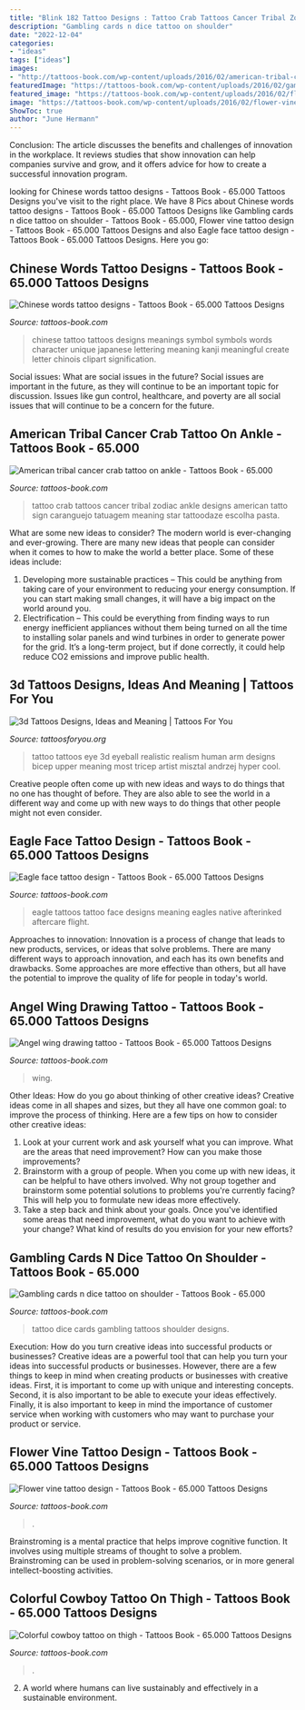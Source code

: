 ```yaml
---
title: "Blink 182 Tattoo Designs : Tattoo Crab Tattoos Cancer Tribal Zodiac Ankle Designs American Tatto Sign Caranguejo Tatuagem Meaning Star Tattoodaze Escolha Pasta"
description: "Gambling cards n dice tattoo on shoulder"
date: "2022-12-04"
categories:
- "ideas"
tags: ["ideas"]
images:
- "http://tattoos-book.com/wp-content/uploads/2016/02/american-tribal-cancer-crab-tattoo-on-ankle.jpg"
featuredImage: "https://tattoos-book.com/wp-content/uploads/2016/02/gambling-cards-n-dice-tattoo-on-shoulder.jpg"
featured_image: "https://tattoos-book.com/wp-content/uploads/2016/02/flower-vine-tattoo-design.jpg"
image: "https://tattoos-book.com/wp-content/uploads/2016/02/flower-vine-tattoo-design.jpg"
ShowToc: true
author: "June Hermann"
---
```



Conclusion:
The article discusses the benefits and challenges of innovation in the workplace. It reviews studies that show innovation can help companies survive and grow, and it offers advice for how to create a successful innovation program.

	

		
looking for Chinese words tattoo designs - Tattoos Book - 65.000 Tattoos Designs you've visit to the right place. We have 8 Pics about Chinese words tattoo designs - Tattoos Book - 65.000 Tattoos Designs like Gambling cards n dice tattoo on shoulder - Tattoos Book - 65.000, Flower vine tattoo design - Tattoos Book - 65.000 Tattoos Designs and also Eagle face tattoo design - Tattoos Book - 65.000 Tattoos Designs. Here you go:
		
    
## Chinese Words Tattoo Designs - Tattoos Book - 65.000 Tattoos Designs

<img loading=lazy src="https://tattoos-book.com/wp-content/uploads/2016/02/chinese-words-tattoo-designs-1.jpg" onerror="this.onerror=null;this.src='https://tse2.mm.bing.net/th?id=OIP.rmKijeSs3fIf7mcdf52V2QHaFj&amp;pid=15.1';" alt="Chinese words tattoo designs - Tattoos Book - 65.000 Tattoos Designs">

_Source: tattoos-book.com_

>chinese tattoo tattoos designs meanings symbol symbols words character unique japanese lettering meaning kanji meaningful create letter chinois clipart signification. 

	

Social issues: What are social issues in the future?
Social issues are important in the future, as they will continue to be an important topic for discussion. Issues like gun control, healthcare, and poverty are all social issues that will continue to be a concern for the future.

    
## American Tribal Cancer Crab Tattoo On Ankle - Tattoos Book - 65.000

<img loading=lazy src="http://tattoos-book.com/wp-content/uploads/2016/02/american-tribal-cancer-crab-tattoo-on-ankle.jpg" onerror="this.onerror=null;this.src='https://tse4.mm.bing.net/th?id=OIP.-NKvx_v23UeSmfdPNK_2TwHaJ4&amp;pid=15.1';" alt="American tribal cancer crab tattoo on ankle - Tattoos Book - 65.000">

_Source: tattoos-book.com_

>tattoo crab tattoos cancer tribal zodiac ankle designs american tatto sign caranguejo tatuagem meaning star tattoodaze escolha pasta. 

	

What are some new ideas to consider?
The modern world is ever-changing and ever-growing. There are many new ideas that people can consider when it comes to how to make the world a better place. Some of these ideas include: 
1. Developing more sustainable practices – This could be anything from taking care of your environment to reducing your energy consumption. If you can start making small changes, it will have a big impact on the world around you. 
2. Electrification – This could be everything from finding ways to run energy inefficient appliances without them being turned on all the time to installing solar panels and wind turbines in order to generate power for the grid. It’s a long-term project, but if done correctly, it could help reduce CO2 emissions and improve public health. 

    
## 3d Tattoos Designs, Ideas And Meaning | Tattoos For You

<img loading=lazy src="https://www.tattoosforyou.org/wp-content/uploads/2017/12/3d-Tattoo.jpg" onerror="this.onerror=null;this.src='https://tse2.mm.bing.net/th?id=OIP.RNQQE0blZSBzoYJna0x-mgHaHa&amp;pid=15.1';" alt="3d Tattoos Designs, Ideas and Meaning | Tattoos For You">

_Source: tattoosforyou.org_

>tattoo tattoos eye 3d eyeball realistic realism human arm designs bicep upper meaning most tricep artist misztal andrzej hyper cool. 

	

Creative people often come up with new ideas and ways to do things that no one has thought of before. They are also able to see the world in a different way and come up with new ways to do things that other people might not even consider.

    
## Eagle Face Tattoo Design - Tattoos Book - 65.000 Tattoos Designs

<img loading=lazy src="https://tattoos-book.com/wp-content/uploads/2016/02/eagle-face-tattoo-design.jpg" onerror="this.onerror=null;this.src='https://tse4.mm.bing.net/th?id=OIP.id1xVZnST-U6Nm5FSzKVVwHaKS&amp;pid=15.1';" alt="Eagle face tattoo design - Tattoos Book - 65.000 Tattoos Designs">

_Source: tattoos-book.com_

>eagle tattoos tattoo face designs meaning eagles native afterinked aftercare flight. 

	

Approaches to innovation:
Innovation is a process of change that leads to new products, services, or ideas that solve problems. There are many different ways to approach innovation, and each has its own benefits and drawbacks. Some approaches are more effective than others, but all have the potential to improve the quality of life for people in today's world.

    
## Angel Wing Drawing Tattoo - Tattoos Book - 65.000 Tattoos Designs

<img loading=lazy src="https://tattoos-book.com/wp-content/uploads/2016/02/angel-wing-drawing-tattoo.jpg" onerror="this.onerror=null;this.src='https://tse1.mm.bing.net/th?id=OIP.SaJ0h6EBjiNmyyEUd-kKdQHaJ4&amp;pid=15.1';" alt="Angel wing drawing tattoo - Tattoos Book - 65.000 Tattoos Designs">

_Source: tattoos-book.com_

>wing. 

	

Other Ideas: How do you go about thinking of other creative ideas?
Creative ideas come in all shapes and sizes, but they all have one common goal: to improve the process of thinking. Here are a few tips on how to consider other creative ideas:
1. Look at your current work and ask yourself what you can improve. What are the areas that need improvement? How can you make those improvements?
2. Brainstorm with a group of people. When you come up with new ideas, it can be helpful to have others involved. Why not group together and brainstorm some potential solutions to problems you're currently facing? This will help you to formulate new ideas more effectively.
3. Take a step back and think about your goals. Once you've identified some areas that need improvement, what do you want to achieve with your change? What kind of results do you envision for your new efforts?

    
## Gambling Cards N Dice Tattoo On Shoulder - Tattoos Book - 65.000

<img loading=lazy src="https://tattoos-book.com/wp-content/uploads/2016/02/gambling-cards-n-dice-tattoo-on-shoulder.jpg" onerror="this.onerror=null;this.src='https://tse4.mm.bing.net/th?id=OIP.CXR-rzsYNv5Kl20I3ANGMwHaJ4&amp;pid=15.1';" alt="Gambling cards n dice tattoo on shoulder - Tattoos Book - 65.000">

_Source: tattoos-book.com_

>tattoo dice cards gambling tattoos shoulder designs. 

	

Execution: How do you turn creative ideas into successful products or businesses?
Creative ideas are a powerful tool that can help you turn your ideas into successful products or businesses. However, there are a few things to keep in mind when creating products or businesses with creative ideas. First, it is important to come up with unique and interesting concepts. Second, it is also important to be able to execute your ideas effectively. Finally, it is also important to keep in mind the importance of customer service when working with customers who may want to purchase your product or service.

    
## Flower Vine Tattoo Design - Tattoos Book - 65.000 Tattoos Designs

<img loading=lazy src="https://tattoos-book.com/wp-content/uploads/2016/02/flower-vine-tattoo-design.jpg" onerror="this.onerror=null;this.src='https://tse3.mm.bing.net/th?id=OIP.eI1e1zAU2GYQsX6EdXfW9QHaQT&amp;pid=15.1';" alt="Flower vine tattoo design - Tattoos Book - 65.000 Tattoos Designs">

_Source: tattoos-book.com_

>. 

	

Brainstroming is a mental practice that helps improve cognitive function. It involves using multiple streams of thought to solve a problem. Brainstroming can be used in problem-solving scenarios, or in more general intellect-boosting activities.

    
## Colorful Cowboy Tattoo On Thigh - Tattoos Book - 65.000 Tattoos Designs

<img loading=lazy src="https://tattoos-book.com/wp-content/uploads/2016/02/colorful-cowboy-tattoo-on-thigh.jpg" onerror="this.onerror=null;this.src='https://tse2.mm.bing.net/th?id=OIP.FMc1aa9n0lc4zUQjQE4n4AHaJ4&amp;pid=15.1';" alt="Colorful cowboy tattoo on thigh - Tattoos Book - 65.000 Tattoos Designs">

_Source: tattoos-book.com_

>. 

	

2. A world where humans can live sustainably and effectively in a sustainable environment. 

